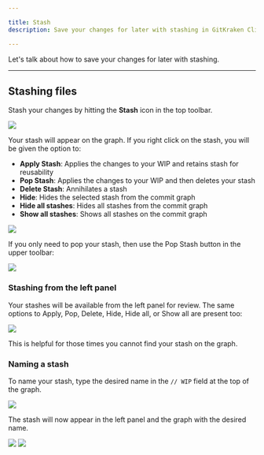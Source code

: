 ```yaml
---

title: Stash
description: Save your changes for later with stashing in GitKraken Client.

---
```


Let's talk about how to save your changes for later with stashing.

***

<a name="stashing-files"></a>

## Stashing files

Stash your changes by hitting the **Stash** icon in the top toolbar.

<img src='/img/documentation/working-with-files/stashing/stash.png' srcset='/img/documentation/working-with-files/stashing/stash@2x.png 2x' class='img-bordered img-responsive center'>

Your stash will appear on the graph. If you right click on the stash, you will be given the option to:

* **Apply Stash**: Applies the changes to your WIP and retains stash for reusability
* **Pop Stash**: Applies the changes to your WIP and then deletes your stash
* **Delete Stash**: Annihilates a stash
* **Hide**: Hides the selected stash from the commit graph
* **Hide all stashes**: Hides all stashes from the commit graph
* **Show all stashes**: Shows all stashes on the commit graph

<img src='/img/documentation/working-with-files/stashing/stash-options.png' srcset='/img/documentation/working-with-files/stashing/stash-options@2x.png 2x' class='img-bordered img-responsive center'>

If you only need to pop your stash, then use the Pop Stash button in the upper toolbar:

<img src='/img/documentation/working-with-files/stashing/pop-stash.png' srcset='/img/documentation/working-with-files/stashing/pop-stash@2x.png 2x' class='img-bordered img-responsive center'>

<a name="stashing-from-the-left-panel"></a>

### Stashing from the left panel

Your stashes will be available from the left panel for review. The same options to Apply, Pop, Delete, Hide, Hide all, or Show all are present too:

<img src='/img/documentation/working-with-files/stashing/stash-left.png' srcset='/img/documentation/working-with-files/stashing/stash-left@2x.png 2x' class='img-bordered img-responsive center'>

This is helpful for those times you cannot find your stash on the graph.

<a name="naming-a-stash"></a>

### Naming a stash

To name your stash, type the desired name in the `// WIP` field at the top of the graph.

<img src='/img/documentation/working-with-files/stashing/custom-stash-wip.png' srcset='/img/documentation/working-with-files/stashing/custom-stash-wip@2x.png 2x' class='img-bordered img-responsive center'>

The stash will now appear in the left panel and the graph with the desired name.

<img src='/img/documentation/working-with-files/stashing/custom-stash-panel.png' srcset='/img/documentation/working-with-files/stashing/custom-stash-panel@2x.png 2x' class='img-bordered img-responsive center'>

<img src='/img/documentation/working-with-files/stashing/custom-stash-graph.png' srcset='/img/documentation/working-with-files/stashing/custom-stash-graph@2x.png 2x' class='img-bordered img-responsive center'>